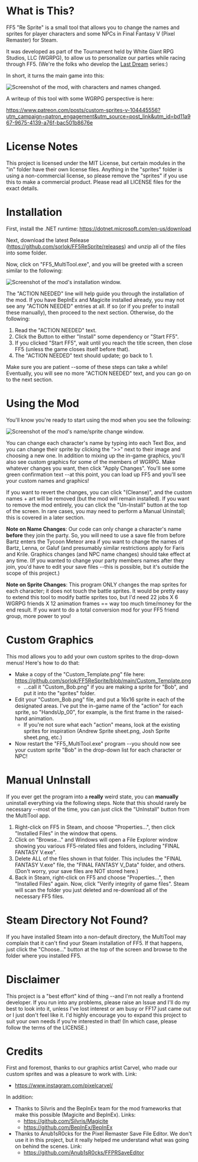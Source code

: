 # What is This?
FF5 "Re Sprite" is a small tool that allows you to change the names and sprites for player characters and some NPCs in Final Fantasy V (Pixel Remaster) for Steam. 

It was developed as part of the Tournament held by White Giant RPG Studios, LLC (WGRPG), to allow us to personalize our parties while racing through FF5. (We're the folks who develop the [Last Dream](https://store.steampowered.com/app/266230/Last_Dream) series:)

In short, it turns the main game into this:

![Screenshot of the mod, with characters and names changed.](www_img/sample.png)

A writeup of this tool with some WGRPG perspective is here:

https://www.patreon.com/posts/custom-sprites-v-104445556?utm_campaign=patron_engagement&utm_source=post_link&utm_id=bd11a967-9675-4139-a76f-bac501b8676e

# License Notes
This project is licensed under the MIT License, but certain modules in the "in" folder have their own license files. Anything in the "sprites" folder is using a non-commercial license,
so please remove the "sprites" if you use this to make a commercial product. Please read all LICENSE files for the exact details.

# Installation
First, install the .NET runtime: https://dotnet.microsoft.com/en-us/download

Next, download the latest Release (https://github.com/sorlok/FF5ReSprite/releases) and unzip all of the files into some folder.

Now, click on "FF5_MultiTool.exe", and you will be greeted with a screen similar to the following:

![Screenshot of the mod's installation window.](www_img/01_install.png)

The "ACTION NEEDED" line will help guide you through the installation of the mod. If you have BepInEx and Magicite installed already, you may not see any "ACTION NEEDED" entries at all.
If so (or if you prefer to install these manually), then proceed to the next section. Otherwise, do the following:
1. Read the "ACTION NEEDED" text.
2. Click the Button to either "Install" some dependency or "Start FF5".
3. If you clicked "Start FF5", wait until you reach the title screen, then close FF5 (unless the game closes itself before that).
4. The "ACTION NEEDED" text should update; go back to 1.

Make sure you are patient --some of these steps can take a while! Eventually, you will see no more "ACTION NEEDED" text, and you can go on to the next section.

# Using the Mod
You'll know you're ready to start using the mod when you see the following:

![Screenshot of the mod's name/sprite change window.](www_img/03_main.png)

You can change each character's name by typing into each Text Box, and you can change their sprite by clicking the ">>" next to their image and choosing a new one.
In addition to mixing up the in-game graphics, you'll also see custom graphics for some of the members of WGRPG. 
Make whatever changes you want, then click "Apply Changes". You'll see some green confirmation text --at this point, you can load up FF5 and you'll see your
custom names and graphics!

If you want to revert the changes, you can click "(Cleanse)", and the custom names + art will be removed (but the mod will remain installed).
If you want to remove the mod entirely, you can click the "Un-Install" button at the top of the screen.
In rare cases, you may need to perform a Manual Uninstall; this is covered in a later section.

**Note on Name Changes**: Our code can only change a character's name **before** they join the party. So, you will need to use a save file from before
Bartz enters the Tycoon Meteor area if you want to change the names of Bartz, Lenna, or Galuf (and presumably similar restrictions apply for Faris and Krile.
Graphics changes (and NPC name changes) should take effect at any time. (If you wanted to change your party members names after they join, you'd have to edit your
save files --this is possible, but it's outside the scope of this project.)

**Note on Sprite Changes**: This program ONLY changes the map sprites for each character; it does not touch the battle sprites.
It would be pretty easy to extend this tool to modify battle sprites too, but I'd need 22 jobs X 6 WGRPG friends X 12 animation frames == way too much time/money for the end result.
If you want to do a total conversion mod for your FF5 friend group, more power to you!

# Custom Graphics
This mod allows you to add your own custom sprites to the drop-down menus! Here's how to do that:
* Make a copy of the "Custom_Template.png" file here: https://github.com/sorlok/FF5ReSprite/blob/main/Custom_Template.png
  * ...call it "Custom_Bob.png" if you are making a sprite for "Bob", and put it into the "sprites" folder.
* Edit your "Custom_Bob.png" file, and put a 16x16 sprite in each of the designated areas. I've put the in-game name of the "action" for each sprite, so "HandsUp_00", for example, is the first frame in the raised-hand animation.
  * If you're not sure what each "action" means, look at the existing sprites for inspiration (Andrew Sprite sheet.png, Josh Sprite sheet.png, etc.)
* Now restart the "FF5_MultiTool.exe" program --you should now see your custom sprite "Bob" in the drop-down list for each character or NPC!

# Manual UnInstall

If you ever get the program into a **really** weird state, you can **manually** uninstall everything via the following steps.
Note that this should rarely be necessary --most of the time, you can just click the "UnInstall" button from the MultiTool app.
1. Right-click on FF5 in Steam, and choose "Properties...", then click "Installed Files" in the window that opens.
2. Click on "Browse..." and Windows will open a File Explorer window showing you various FF5-related files and folders, including "FINAL FANTASY V.exe".
3. Delete ALL of the files shown in that folder. This includes the "FINAL FANTASY V.exe" file, the "FINAL FANTASY V_Data" folder, and others. (Don't worry, your save files are NOT stored here.)
4. Back in Steam, right-click on FF5 and choose "Properties...", then "Installed Files" again. Now, click "Verify integrity of game files". Steam will scan the folder you just deleted and re-download all of the necessary FF5 files. 

# Steam Directory Not Found?

If you have installed Steam into a non-default directory, the MultiTool may complain that it can't find your Steam installation of FF5.
If that happens, just click the "Choose..." button at the top of the screen and browse to the folder where you installed FF5.

# Disclaimer

This project is a "best effort" kind of thing --and I'm not really a frontend developer.
If you run into any problems, please raise an Issue and I'll do my best to look into it, unless
I've lost interest or am busy or FF17 just came out or I just don't feel like it.
I'd highly encourage you to expand this project to suit
your own needs if you're interested in that! (In which case, please follow the terms of the LICENSE.)

# Credits

First and foremost, thanks to our graphics artist Carvel, who made our custom sprites and was a pleasure to work with. Link:
* https://www.instagram.com/pixelcarvel/

In addition:
* Thanks to Silvris and the BepInEx team for the mod frameworks that make this possible (Magicite and BepInEx). Links:
  * https://github.com/Silvris/Magicite
  * https://github.com/BepInEx/BepInEx
* Thanks to Anub1sR0cks for the Pixel Remaster Save File Editor. We don't use it in this project, but it really helped me understand what was going on behind the scenes. Link:
  * https://github.com/Anub1sR0cks/FFPRSaveEditor

